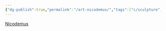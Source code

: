 ```yaml
---
{"dg-publish":true,"permalink":"/art-nicodemus/","tags":["c/sculpture","c/skull","c/clay","c/brown","c/nicodemus"],"created":"2024-01-01T17:07:42.024-05:00","updated":"2024-01-01T17:16:17.753-05:00"}
---
```



[Nicodemus](https://www.instagram.com/p/B2z5LjQBZOx/)